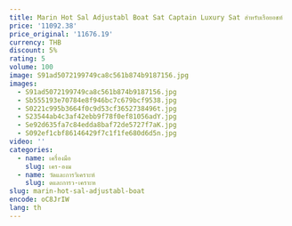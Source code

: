 ```yaml
---
title: Marin Hot Sal Adjustabl Boat Sat Captain Luxury Sat สําหรับเรือยอชท์
price: '11092.38'
price_original: '11676.19'
currency: THB
discount: 5%
rating: 5
volume: 100
image: S91ad5072199749ca8c561b874b9187156.jpg
images:
  - S91ad5072199749ca8c561b874b9187156.jpg
  - Sb555193e70784e8f946bc7c679bcf9538.jpg
  - S0221c995b3664f0c9d53cf3652738496t.jpg
  - S23544ab4c3af42ebb9f78f0ef81056adY.jpg
  - Se92d635fa7c84edda8baf72de5727f7aK.jpg
  - S092ef1cbf86146429f7c1f1fe680d6d5n.jpg
video: ''
categories:
  - name: เครื่องมือ
    slug: เคร-องม
  - name: วัดและการวิเคราะห์
    slug: ดและการว-เคราะห
slug: marin-hot-sal-adjustabl-boat
encode: oC8JrIW
lang: th
---
```

  